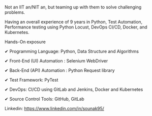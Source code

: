 Not an IIT an/NIT an, but teaming up with them to solve challenging problems.

Having an overall experience of 9 years in Python, Test Automation, Performance testing using Python Locust, DevOps CI/CD, Docker, and Kubernetes.

Hands-On exposure 

✔ Programming Language: Python, Data Structure and Algorithms

✔ Front-End (UI) Automation : Selenium WebDriver 

✔ Back-End (API) Automation : Python Request library

✔ Test Framework: PyTest

✔ DevOps: CI/CD using GitLab and Jenkins, Docker and Kubernetes

✔ Source Control Tools: GitHub, GitLab

Linkedin: https://www.linkedin.com/in/sounak95/
